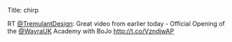 Title: chirp

RT <a href="http://twitter.com/TremulantDesign">@TremulantDesign</a>: Great video from earlier today - Official Opening of the <a href="http://twitter.com/WayraUK">@WayraUK</a> Academy with BoJo <a href="http://t.co/VzndjwAP">http://t.co/VzndjwAP</a>
